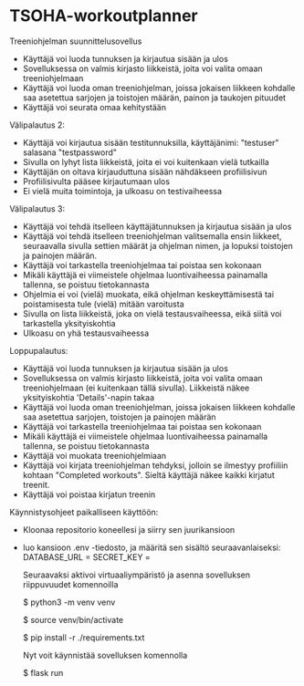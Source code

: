 # TSOHA-workoutplanner

Treeniohjelman suunnittelusovellus

- Käyttäjä voi luoda tunnuksen ja kirjautua sisään ja ulos
- Sovelluksessa on valmis kirjasto liikkeistä, joita voi valita omaan treeniohjelmaan
- Käyttäjä voi luoda oman treeniohjelman, joissa jokaisen liikkeen kohdalle saa asetettua sarjojen ja toistojen määrän, painon ja taukojen pituudet
- Käyttäjä voi seurata omaa kehitystään


Välipalautus 2:

- Käyttäjä voi kirjautua sisään testitunnuksilla, käyttäjänimi: "testuser" salasana "testpassword"
- Sivulla on lyhyt lista liikkeistä, joita ei voi kuitenkaan vielä tutkailla
- Käyttäjän on oltava kirjauduttuna sisään nähdäkseen profiilisivun
- Profiilisivulta pääsee kirjautumaan ulos
- Ei vielä muita toimintoja, ja ulkoasu on testivaiheessa


Välipalautus 3:

- Käyttäjä voi tehdä itselleen käyttäjätunnuksen ja kirjautua sisään ja ulos
- Käyttäjä voi tehdä itselleen treeniohjelman valitsemalla ensin liikkeet, seuraavalla sivulla settien määrät ja ohjelman nimen, ja lopuksi toistojen ja painojen määrän.
- Käyttäjä voi tarkastella treeniohjelmaa tai poistaa sen kokonaan
- Mikäli käyttäjä ei viimeistele ohjelmaa luontivaiheessa painamalla tallenna, se poistuu tietokannasta
- Ohjelmia ei voi (vielä) muokata, eikä ohjelman keskeyttämisestä tai poistamisesta tule (vielä) mitään varoitusta
- Sivulla on lista liikkeistä, joka on vielä testausvaiheessa, eikä siitä voi tarkastella yksityiskohtia
- Ulkoasu on yhä testausvaiheessa


Loppupalautus:

- Käyttäjä voi luoda tunnuksen ja kirjautua sisään ja ulos
- Sovelluksessa on valmis kirjasto liikkeistä, joita voi valita omaan treeniohjelmaan (ei kuitenkaan tällä sivulla). Liikkeistä näkee yksityiskohtia 'Details'-napin takaa
- Käyttäjä voi luoda oman treeniohjelman, joissa jokaisen liikkeen kohdalle saa asetettua sarjojen, toistojen ja painojen määrän
- Käyttäjä voi tarkastella treeniohjelmaa tai poistaa sen kokonaan
- Mikäli käyttäjä ei viimeistele ohjelmaa luontivaiheessa painamalla tallenna, se poistuu tietokannasta
- Käyttäjä voi muokata treeniohjelmiaan
- Käyttäjä voi kirjata treeniohjelman tehdyksi, jolloin se ilmestyy profiiliin kohtaan "Completed workouts". Sieltä käyttäjä näkee  kaikki kirjatut treenit.
- Käyttäjä voi poistaa kirjatun treenin


Käynnistysohjeet paikalliseen käyttöön:

- Kloonaa repositorio koneellesi ja siirry sen juurikansioon
- luo kansioon .env -tiedosto, ja määritä sen sisältö seuraavanlaiseksi:
    DATABASE_URL = <tietokannan-paikallinen-osoite>
    SECRET_KEY = <salainen-avain>

    Seuraavaksi aktivoi virtuaaliympäristö ja asenna sovelluksen riippuvuudet komennoilla

    $ python3 -m venv venv

    $ source venv/bin/activate

    $ pip install -r ./requirements.txt

    Nyt voit käynnistää sovelluksen komennolla

    $ flask run